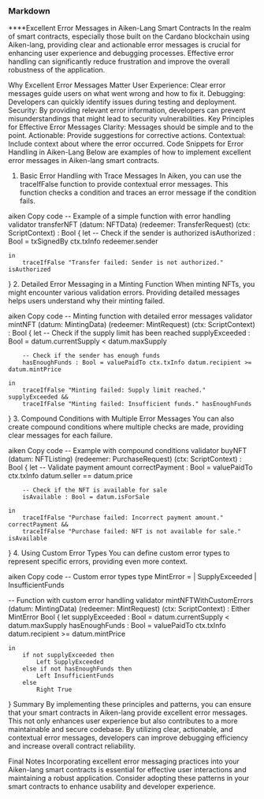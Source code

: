 

### Markdown

****Excellent Error Messages in Aiken-Lang Smart Contracts
In the realm of smart contracts, especially those built on the Cardano blockchain using Aiken-lang, providing clear and actionable error messages is crucial for enhancing user experience and debugging processes. Effective error handling can significantly reduce frustration and improve the overall robustness of the application.

Why Excellent Error Messages Matter
User Experience: Clear error messages guide users on what went wrong and how to fix it.
Debugging: Developers can quickly identify issues during testing and deployment.
Security: By providing relevant error information, developers can prevent misunderstandings that might lead to security vulnerabilities.
Key Principles for Effective Error Messages
Clarity: Messages should be simple and to the point.
Actionable: Provide suggestions for corrective actions.
Contextual: Include context about where the error occurred.
Code Snippets for Error Handling in Aiken-Lang
Below are examples of how to implement excellent error messages in Aiken-lang smart contracts.

1. Basic Error Handling with Trace Messages
In Aiken, you can use the traceIfFalse function to provide contextual error messages. This function checks a condition and traces an error message if the condition fails.

aiken
Copy code
-- Example of a simple function with error handling
validator transferNFT (datum: NFTData) (redeemer: TransferRequest) (ctx: ScriptContext) : Bool {
    let
        -- Check if the sender is authorized
        isAuthorized : Bool = txSignedBy ctx.txInfo redeemer.sender

    in
        traceIfFalse "Transfer failed: Sender is not authorized." isAuthorized
}
2. Detailed Error Messaging in a Minting Function
When minting NFTs, you might encounter various validation errors. Providing detailed messages helps users understand why their minting failed.

aiken
Copy code
-- Minting function with detailed error messages
validator mintNFT (datum: MintingData) (redeemer: MintRequest) (ctx: ScriptContext) : Bool {
    let
        -- Check if the supply limit has been reached
        supplyExceeded : Bool = datum.currentSupply < datum.maxSupply

        -- Check if the sender has enough funds
        hasEnoughFunds : Bool = valuePaidTo ctx.txInfo datum.recipient >= datum.mintPrice

    in
        traceIfFalse "Minting failed: Supply limit reached." supplyExceeded &&
        traceIfFalse "Minting failed: Insufficient funds." hasEnoughFunds
}
3. Compound Conditions with Multiple Error Messages
You can also create compound conditions where multiple checks are made, providing clear messages for each failure.

aiken
Copy code
-- Example with compound conditions
validator buyNFT (datum: NFTListing) (redeemer: PurchaseRequest) (ctx: ScriptContext) : Bool {
    let
        -- Validate payment amount
        correctPayment : Bool = valuePaidTo ctx.txInfo datum.seller == datum.price
        
        -- Check if the NFT is available for sale
        isAvailable : Bool = datum.isForSale

    in
        traceIfFalse "Purchase failed: Incorrect payment amount." correctPayment &&
        traceIfFalse "Purchase failed: NFT is not available for sale." isAvailable
}
4. Using Custom Error Types
You can define custom error types to represent specific errors, providing even more context.

aiken
Copy code
-- Custom error types
type MintError = 
    | SupplyExceeded
    | InsufficientFunds

-- Function with custom error handling
validator mintNFTWithCustomErrors (datum: MintingData) (redeemer: MintRequest) (ctx: ScriptContext) : Either MintError Bool {
    let
        supplyExceeded : Bool = datum.currentSupply < datum.maxSupply
        hasEnoughFunds : Bool = valuePaidTo ctx.txInfo datum.recipient >= datum.mintPrice

    in
        if not supplyExceeded then
            Left SupplyExceeded
        else if not hasEnoughFunds then
            Left InsufficientFunds
        else
            Right True
}
Summary
By implementing these principles and patterns, you can ensure that your smart contracts in Aiken-lang provide excellent error messages. This not only enhances user experience but also contributes to a more maintainable and secure codebase. By utilizing clear, actionable, and contextual error messages, developers can improve debugging efficiency and increase overall contract reliability.

Final Notes
Incorporating excellent error messaging practices into your Aiken-lang smart contracts is essential for effective user interactions and maintaining a robust application. Consider adopting these patterns in your smart contracts to enhance usability and developer experience.
